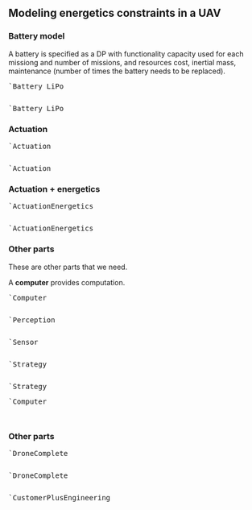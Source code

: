 ## Modeling energetics constraints in a UAV



### Battery model

A battery is specified as a DP with functionality
<span class=F>capacity</span> used for each missiong and
<span class=F>number of missions</span>,
and resources
<span class=R>cost</span>,
<span class=R>inertial mass</span>,
<span class=R>maintenance</span> (number of times the battery needs to be replaced).


<pre class='ndp_graph_templatized'>`Battery_LiPo</pre>
<pre class='mcdp' id='Battery_LiPo' label='Battery_LiPo.mcdp'></pre>
<pre class='ndp_graph_expand'>`Battery_LiPo</pre>

### Actuation

<pre class='ndp_graph_templatized'>`Actuation</pre>
<pre class='mcdp' id='Actuation' label='Actuation.mcdp'></pre>
<pre class='ndp_graph_expand'>`Actuation</pre>

### Actuation + energetics

<pre class='ndp_graph_templatized'>`ActuationEnergetics</pre>
<pre class='mcdp' id='ActuationEnergetics' label='ActuationEnergetics.mcdp'></pre>
<pre class='ndp_graph_enclosed'>`ActuationEnergetics</pre>

### Other parts

These are other parts that we need.

A **computer** provides computation.

<pre class='ndp_graph_templatized'>`Computer</pre>
<pre class='mcdp' id='Computer' label='Computer.mcdp'></pre>

<pre class='ndp_graph_templatized'>`Perception</pre>
<pre class='mcdp' id='Perception' label='Perception.mcdp'></pre>

<pre class='ndp_graph_templatized'>`Sensor</pre>
<pre class='mcdp' id='Sensor' label='Sensor.mcdp'></pre>

<pre class='ndp_graph_templatized'>`Strategy</pre>
<pre class='mcdp' id='Strategy' label='Strategy.mcdp'></pre>
<pre class='ndp_graph_enclosed'>`Strategy</pre>

<pre class='ndp_graph_templatized'>`Computer</pre>
<pre class='mcdp' id='Computer' label='Computer.mcdp'></pre>


<pre class='mcdp' id='Shipping' label='Shipping.mcdp'></pre>

### Other parts

<pre class='ndp_graph_templatized'>`DroneComplete</pre>
<pre class='mcdp' id='DroneComplete' label='DroneComplete.mcdp'></pre>
<pre class='ndp_graph_enclosed'>`DroneComplete</pre>



<pre class='mcdp' id='CustomerPlusEngineering' label='CustomerPlusEngineering.mcdp'></pre>
<pre class='ndp_graph_enclosed'>`CustomerPlusEngineering</pre>
